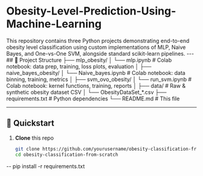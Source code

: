 # Obesity-Level-Prediction-Using-Machine-Learning
This repository contains three Python projects demonstrating end-to-end obesity level classification using custom implementations of MLP, Naive Bayes, and One-vs-One SVM, alongside standard scikit-learn pipelines. 
---  ## 📂 Project Structure
├── mlp_obesity/ 
│ └── mlp.ipynb # Colab notebook: data prep, training, loss plots, evaluation
│
├── naive_bayes_obesity/
│ └── Naive_bayes.ipynb # Colab notebook: data binning, training, metrics
│
├── svm_ovo_obesity/ 
│ └── run_svm.ipynb # Colab notebook: kernel functions, training, reports
│
├── data/ # Raw & synthetic obesity dataset CSV
│ └── ObesityDataSet_*.csv
├── requirements.txt # Python dependencies
└── README.md # This file

---

## 🚀 Quickstart

1. **Clone** this repo  
   ```bash
   git clone https://github.com/yourusername/obesity-classification-from-scratch.git
   cd obesity-classification-from-scratch
-- pip install -r requirements.txt

